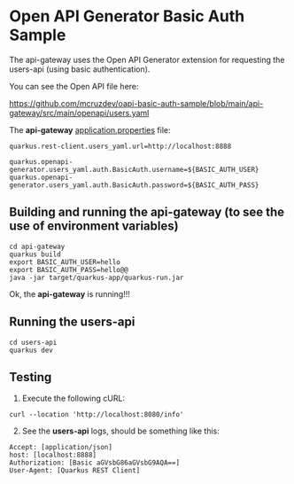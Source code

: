 # Open API Generator Basic Auth Sample

The api-gateway uses the Open API Generator extension for requesting the users-api (using basic authentication).

You can see the Open API file here:

https://github.com/mcruzdev/oapi-basic-auth-sample/blob/main/api-gateway/src/main/openapi/users.yaml

The **api-gateway** [application.properties](https://github.com/mcruzdev/oapi-basic-auth-sample/blob/main/api-gateway/src/main/resources/application.properties) file:

```properties
quarkus.rest-client.users_yaml.url=http://localhost:8888

quarkus.openapi-generator.users_yaml.auth.BasicAuth.username=${BASIC_AUTH_USER}
quarkus.openapi-generator.users_yaml.auth.BasicAuth.password=${BASIC_AUTH_PASS}
```

## Building and running the api-gateway (to see the use of environment variables)
```shell
cd api-gateway
quarkus build
export BASIC_AUTH_USER=hello
export BASIC_AUTH_PASS=hello@@
java -jar target/quarkus-app/quarkus-run.jar
```

Ok, the **api-gateway** is running!!!

## Running the users-api

```shell
cd users-api
quarkus dev
```

## Testing

1. Execute the following cURL:

```shell
curl --location 'http://localhost:8080/info'
```

2. See the **users-api** logs, should be something like this:

```shell
Accept: [application/json]
host: [localhost:8888]
Authorization: [Basic aGVsbG86aGVsbG9AQA==]
User-Agent: [Quarkus REST Client]
```
